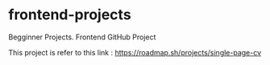 # frontend-projects
Begginner Projects. Frontend GitHub Project

This project is refer to this link : https://roadmap.sh/projects/single-page-cv
